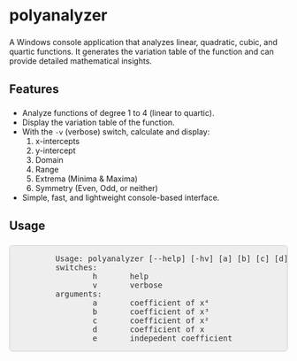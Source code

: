﻿<h1 align="left">polyanalyzer</h1>

###

<p align="left">A Windows console application that analyzes linear, quadratic, cubic, and quartic functions. It generates the variation table of the function and can provide detailed mathematical insights.</p>

###

<h2 align="left">Features</h2>

###

<ul>
<li>Analyze functions of degree 1 to 4 (linear to quartic).</li>
  <li>Display the variation table of the function.</li>
  <li>With the <code>-v</code> (verbose) switch, calculate and display:
    <ol type="1">
      <li>x-intercepts</li>
      <li>y-intercept</li>
      <li>Domain</li>
      <li>Range</li>
      <li>Extrema (Minima & Maxima)</li>
      <li>Symmetry (Even, Odd, or neither)</li>
    </ol>
  </li>
  <li>Simple, fast, and lightweight console-based interface.</li>
</ul>

###

<h2 align="left">Usage</h2>

###

<pre style="font-family: Consolas, monospace; font-size: 14px; background-color: #eee; padding: 15px; border: 1px solid #ccc; border-radius: 5px; white-space: pre; color: #333;">
        Usage: polyanalyzer [--help] [-hv] [a] [b] [c] [d] [e]
        switches:
                h       help
                v       verbose
        arguments:
                a       coefficient of x⁴
                b       coefficient of x³
                c       coefficient of x²
                d       coefficient of x
                e       indepedent coefficient
</pre>